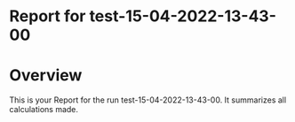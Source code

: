 
Report for test-15-04-2022-13-43-00
===================================

# Overview
  
This is your Report for the run test-15-04-2022-13-43-00. It summarizes all calculations made.